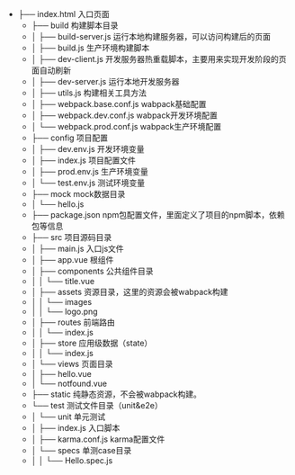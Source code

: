 - ├── index.html                      入口页面
  -    ├── build                           构建脚本目录
  -    │   ├── build-server.js                 运行本地构建服务器，可以访问构建后的页面
  -    │   ├── build.js                        生产环境构建脚本
  -    │   ├── dev-client.js                   开发服务器热重载脚本，主要用来实现开发阶段的页面自动刷新
  -    │   ├── dev-server.js                   运行本地开发服务器
  -    │   ├── utils.js                        构建相关工具方法
  -    │   ├── webpack.base.conf.js            wabpack基础配置
  -    │   ├── webpack.dev.conf.js             wabpack开发环境配置
  -    │   └── webpack.prod.conf.js            wabpack生产环境配置
  -    ├── config                          项目配置
  -    │   ├── dev.env.js                      开发环境变量
  -    │   ├── index.js                        项目配置文件
  -    │   ├── prod.env.js                     生产环境变量
  -    │   └── test.env.js                     测试环境变量
  -    ├── mock                            mock数据目录
  -    │   └── hello.js
  -    ├── package.json                    npm包配置文件，里面定义了项目的npm脚本，依赖包等信息
  -    ├── src                             项目源码目录    
  -    │   ├── main.js                         入口js文件
  -    │   ├── app.vue                         根组件
  -    │   ├── components                      公共组件目录
  -    │   │   └── title.vue
  -    │   ├── assets                          资源目录，这里的资源会被wabpack构建
  -    │   │   └── images
  -    │   │       └── logo.png
  -    │   ├── routes                          前端路由
  -    │   │   └── index.js
  -    │   ├── store                           应用级数据（state）
  -    │   │   └── index.js
  -    │   └── views                           页面目录
  -    │       ├── hello.vue
  -    │       └── notfound.vue
  -    ├── static                          纯静态资源，不会被wabpack构建。
  -    └── test                            测试文件目录（unit&e2e）
  -    │    └── unit                            单元测试
  -    │       ├── index.js                        入口脚本
  -    │       ├── karma.conf.js                   karma配置文件
  -    │       └── specs                           单测case目录
  -    │       │     └── Hello.spec.js